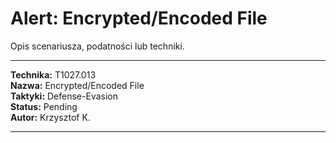 # Alert: Encrypted/Encoded File

Opis scenariusza, podatności lub techniki.

---

**Technika:** T1027.013  
**Nazwa:** Encrypted/Encoded File  
**Taktyki:** Defense-Evasion  
**Status:** Pending  
**Autor:** Krzysztof K.  

---

<!--
Tactics: Defense-Evasion
Technique ID: T1027.013
Technique Name: Encrypted/Encoded File
Status: Pending
--> 
